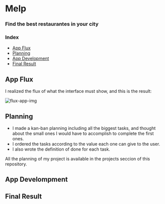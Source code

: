 # Melp 
### Find the best restaurantes in your city

### Index

- [App Flux](#app-flux)
- [Planning](#planning)
- [App Development](#app-development)
- [Final Result](#final-result)

## App Flux

I realized the flux of what the interface must show, and this is the result:

![flux-app-img]()


## Planning

- I made a kan-ban planning including all the biggest tasks, and thought about the small ones I would have to accomplish to complete the first ones. 
- I ordered the tasks according to the value each one can give to the user. 
- I also wrote the definition of done for each task.

All the planning of my project is available in the projects seccion of this repository.

## App Develompment

## Final Result

